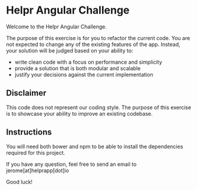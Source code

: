 # Helpr Angular Challenge

Welcome to the Helpr Angular Challenge. 

The purpose of this exercise is for you to refactor the current code. You are not expected to change any of the existing features of the app. Instead, your solution will be judged based on your ability to:

* write clean code with a focus on performance and simplicity
* provide a solution that is both modular and scalable
* justify your decisions against the current implementation

## Disclaimer

This code does not represent our coding style. The purpose of this exercise is to showcase your ability to improve an existing codebase.

## Instructions

You will need both bower and npm to be able to install the dependencies required for this project.

If you have any question, feel free to send an email to jerome[at]helprapp[dot]io

Good luck!
